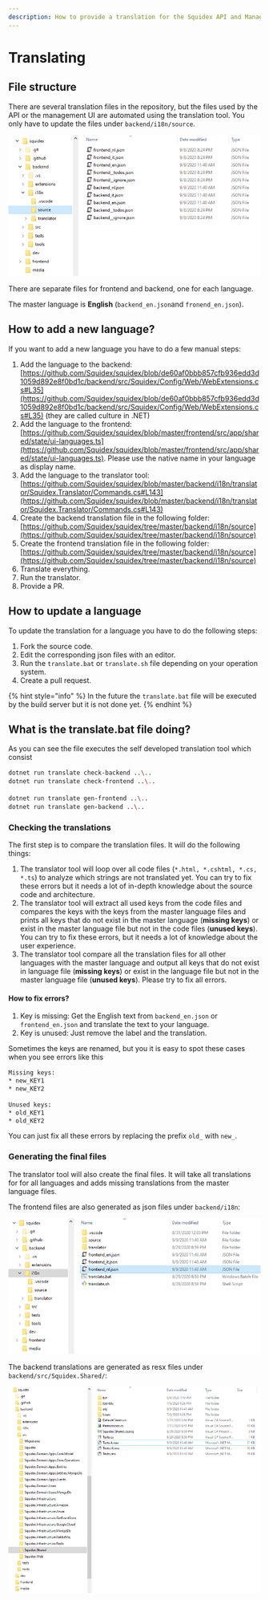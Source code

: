 ```yaml
---
description: How to provide a translation for the Squidex API and Management UI.
---
```


# Translating

## File structure

There are several translation files in the repository, but the files used by the API or the management UI are automated using the translation tool. You only have to update the files under `backend/i18n/source`.

![The file structure for source translation files](<../../.gitbook/assets/image (16).png>)

There are separate files for frontend and backend, one for each language.

The master language is **English** (`backend_en.json`and `fronend_en.json`).

## How to add a new language?

If you want to add a new language you have to do a few manual steps:

1. Add the language to the backend: [https://github.com/Squidex/squidex/blob/de60af0bbb857cfb936edd3d1059d892e8f0bd1c/backend/src/Squidex/Config/Web/WebExtensions.cs#L35](https://github.com/Squidex/squidex/blob/de60af0bbb857cfb936edd3d1059d892e8f0bd1c/backend/src/Squidex/Config/Web/WebExtensions.cs#L35) (they are called culture in .NET)
2. Add the language to the frontend: [https://github.com/Squidex/squidex/blob/master/frontend/src/app/shared/state/ui-languages.ts](https://github.com/Squidex/squidex/blob/master/frontend/src/app/shared/state/ui-languages.ts). Please use the native name in your language as display name.
3. Add the language to the translator tool: [https://github.com/Squidex/squidex/blob/master/backend/i18n/translator/Squidex.Translator/Commands.cs#L143](https://github.com/Squidex/squidex/blob/master/backend/i18n/translator/Squidex.Translator/Commands.cs#L143)
4. Create the backend translation file in the following folder: [https://github.com/Squidex/squidex/tree/master/backend/i18n/source](https://github.com/Squidex/squidex/tree/master/backend/i18n/source)
5. Create the frontend translation file in the following folder: [https://github.com/Squidex/squidex/tree/master/backend/i18n/source](https://github.com/Squidex/squidex/tree/master/backend/i18n/source)
6. Translate everything.
7. Run the translator.
8. Provide a PR.

## How to update a language

To update the translation for a language you have to do the following steps:

1. Fork the source code.
2. Edit the corresponding json files with an editor.
3. Run the `translate.bat` or `translate.sh` file depending on your operation system.
4. Create a pull request.

{% hint style="info" %}
In the future the `translate.bat` file will be executed by the build server but it is not done yet.
{% endhint %}

## What is the translate.bat file doing?

As you can see the file executes the self developed translation tool which consist

```bash
dotnet run translate check-backend ..\..
dotnet run translate check-frontend ..\..

dotnet run translate gen-frontend ..\..
dotnet run translate gen-backend ..\..
```

### Checking the translations

The first step is to compare the translation files. It will do the following things:

1. The translator tool will loop over all code files (`*.html, *.cshtml, *.cs, *.ts`) to analyze which strings are not translated yet. You can try to fix these errors but it needs a lot of in-depth knowledge about the source code and architecture.
2. The translator tool will extract all used keys from the code files and compares the keys with the keys from the master language files and prints all keys that do not exist in the master language (**missing keys**) or exist in the master language file but not in the code files (**unused keys**). You can try to fix these errors, but it needs a lot of knowledge about the user experience.
3. The translator tool compare all the translation files for all other languages with the master language and output all keys that do not exist in language file (**missing keys**) or exist in the language file but not in the master language file (**unused keys**). Please try to fix all errors.

#### How to fix errors?

1. Key is missing: Get the English text from `backend_en.json` or `frontend_en.json` and translate the text to your language.
2. Key is unused: Just remove the label and the translation.

Sometimes the keys are renamed, but you it is easy to spot these cases when you see errors like this

```
Missing keys:
* new_KEY1
* new_KEY2

Unused keys:
* old_KEY1
* old_KEY2
```

You can just fix all these errors by replacing the prefix `old_` with `new_`.

### Generating the final files

The translator tool will also create the final files. It will take all translations for for all languages and adds missing translations from the master language files.

The frontend files are also generated as json files under `backend/i18n`:

![Final frontend files](<../../.gitbook/assets/image (17).png>)

The backend translations are generated as resx files under `backend/src/Squidex.Shared/`:

![Final backend files](<../../.gitbook/assets/image (18).png>)

